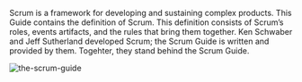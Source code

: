 Scrum is a framework for developing and sustaining complex products. This Guide contains the definition of Scrum. This definition consists of Scrum’s roles, events artifacts, and the rules that bring them together. Ken Schwaber and Jeff Sutherland developed Scrum; the Scrum Guide is written and provided by them. Togehter, they stand behind the Scrum Guide.

![the-scrum-guide](../the-scrum-guide.png "The Scrum Guide")
